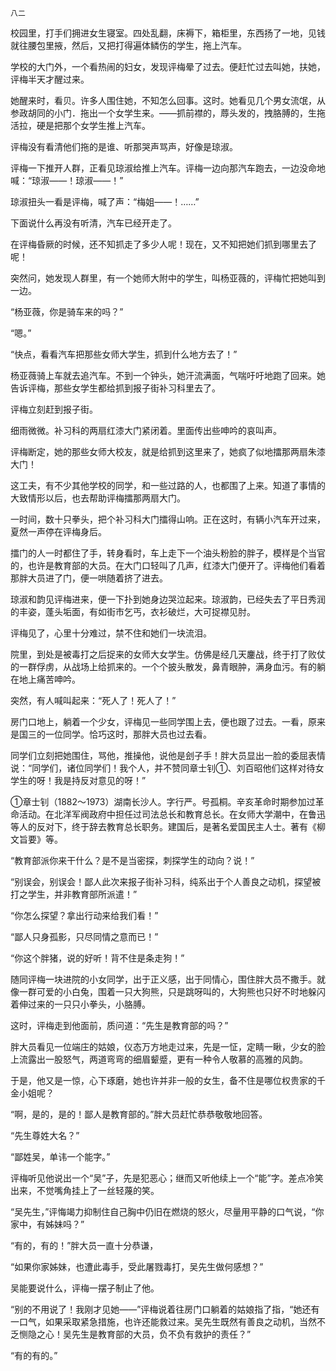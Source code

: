     八二 

   校园里，打手们拥进女生寝室。四处乱翻，床褥下，箱柜里，东西扬了一地，见钱就往腰包里掖，然后，又把打得遍体鳞伤的学生，拖上汽车。

   学校的大门外，一个看热闹的妇女，发现评梅晕了过去。便赶忙过去叫她，扶她，评梅半天才醒过来。

   她醒来时，看贝。许多人围住她，不知怎么回事。这时。她看见几个男女流氓，从参政胡同的小门．拖出一个女学生来。——抓前襟的，蓐头发的，拽胳膊的，生拖活拉，硬是把那个女学生推上汽车。

   评梅没有看清他们拖的是谁、听那哭声骂声，好像是琼淑。

   评梅一下推开人群，正看见琼淑给推上汽车。评梅一边向那汽车跑去，一边没命地喊：“琼淑——！琼淑——！”

   琼淑扭头一看是评梅，喊了声：“梅姐——！……”

   下面说什么再没有听清，汽车已经开走了。

   在评梅昏厥的时候，还不知抓走了多少人呢！现在，又不知把她们抓到哪里去了呢！

   突然问，她发现人群里，有一个她师大附中的学生，叫杨亚薇的，评梅忙把她叫到一边。

   “杨亚薇，你是骑车来的吗？”

   “嗯。”

   “快点，看看汽车把那些女师大学生，抓到什么地方去了！”

   杨亚薇骑上车就去追汽车。不到一个钟头，她汗流满面，气喘吁吁地跑了回来。她告诉评梅，那些女学生都给抓到报子街补习科里去了。

   评梅立刻赶到报子街。

   细雨微微。补习科的两扇红漆大门紧闭着。里面传出些呻吟的哀叫声。

   评梅断定，她的那些女师大校友，就是给抓到这里来了，她疯了似地擂那两扇朱漆大门！

   这工夫，有不少其他学校的同学，和一些过路的人，也都围了上来。知道了事情的大致情形以后，也去帮助评梅擂那两扇大门。

   一时间，数十只拳头，把个补习科大门擂得山响。正在这时，有辆小汽车开过来，夏然一声停在评梅身后。

   擂门的人一时都住了手，转身看时，车上走下一个油头粉脸的胖子，模样是个当官的，也许是教育部的大员。在大门口轻叫了几声，红漆大门便开了。评梅他们看着那胖大员进了门，便一哄随着挤了进去。

   琼淑和韵见评梅进来，便一下扑到她身边哭泣起来。琼淑韵，已经失去了平日秀润的丰姿，蓬头垢面，有如街市乞丐，衣衫破烂，大可捉襟见肘。

   评梅见了，心里十分难过，禁不住和她们一块流泪。

   院里，到处是被毒打之后捉来的女师大女学生。仿佛是经几天鏖战，终于打了败仗的一群俘虏，从战场上给抓来的。一个个披头散发，鼻青眼肿，满身血污。有的躺在地上痛苦呻吟。

   突然，有人喊叫起来：“死人了！死人了！”

   房门口地上，躺着一个少女，评梅见一些同学围上去，便也跟了过去。一看，原来是国三的一位同学。恰巧这时，那胖大员也过去看。

   同学们立刻把她围住，骂他，推操他，说他是刽子手！胖大员显出一脸的委屈表情说：“同学们，诸位同学们！我个人，并不赞同章士钊①、刘百昭他们这样对待女学生的呀！我是持反对意见的呀！”

   ①章士钊（1882～1973）湖南长沙人。字行严。号孤桐。辛亥革命时期参加过革命活动。在北洋军阀政府中担任过司法总长和教育总长。在女师大学潮中，在鲁迅等人的反对下，终于辞去教育总长职务。建国后，是著名爱国民主人士。著有《柳文旨要》等。

   “教育部派你来干什么？是不是当密探，刺探学生的动向？说！”

   “别误会，别误会！鄙人此次来报子街补习科，纯系出于个人善良之动机，探望被打之学生，并非教育部所派遣！”

   “你怎么探望？拿出行动来给我们看！”

   “鄙人只身孤影，只尽同情之意而已！”

   “你这个胖猪，说的好听！背不住是条走狗！”

   随同评梅一块进院的小女同学，出于正义感，出于同情心，围住胖大员不撒手。就像一群可爱的小白兔，围着一只大狗熊，只是跳呀叫的，大狗熊也只好不时地躲闪着伸过来的一只只小拳头，小胳膊。

   这时，评梅走到他面前，质问道：“先生是教育部的吗？”

   胖大员看见一位端庄的姑娘，仪态万方地走过来，先是一怔，定睛一瞅，少女的脸上流露出一股怒气，两道弯弯的细眉颦蹙，更有一种令人敬慕的高雅的风韵。

   于是，他又是一惊，心下琢磨，她也许并非一般的女生，备不住是哪位权贵家的千金小姐呢？

   “啊，是的，是的！鄙人是教育部的。”胖大员赶忙恭恭敬敬地回答。

   “先生尊姓大名？”

   “鄙姓吴，单讳一个能字。”

   评梅听见他说出一个“吴”子，先是犯恶心；继而又听他续上一个“能”字。差点冷笑出来，不觉嘴角挂上了一丝轻蔑的笑。

   “吴先生，”评悔竭力抑制住自己胸中仍旧在燃烧的怒火，尽量用平静的口气说，“你家中，有姊妹吗？”

   “有的，有的！”胖大员一直十分恭谦，

   “如果你家姊妹，也遭此毒手，受此屠戮毒打，吴先生做何感想？”

   吴能要说什么，评梅一摆子制止了他。

   “别的不用说了！我刚才见她——”评梅说着往房门口躺着的姑娘指了指，“她还有一口气，如果采取紧急措施，也许还能救过来。吴先生既然有善良之动机，当然不乏恻隐之心！吴先生是教育部的大员，负不负有救护的责任？”

   “有的有的。”


